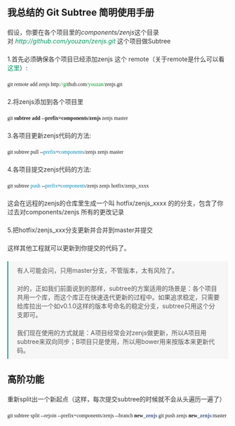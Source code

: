 <h2 id="articleHeader8" style="box-sizing:border-box;font-family:-apple-system, &quot;font-weight:500;line-height:1.2;color:#333333;margin:1.5em 0px 0px;font-size:1.75em;border-bottom:1px solid #EEEEEE;padding-bottom:10px;white-space:normal;background-color:#FFFFFF;">
	我总结的 Git Subtree 简明使用手册
</h2>
<p style="box-sizing:border-box;margin-top:1.5em;margin-bottom:1.5em;color:#333333;font-family:-apple-system, &quot;font-size:14px;white-space:normal;background-color:#FFFFFF;">
	假设，你要在各个项目里的<em style="box-sizing:border-box;">components/zenjs</em>这个目录对&nbsp;<em style="box-sizing:border-box;"><a href="http://github.com/youzan/zenjs.git" target="_blank" style="box-sizing:border-box;background:transparent;color:#009A61;text-decoration-line:none;outline:0px;">http://github.com/youzan/zenjs.git</a></em>&nbsp;这个项目做Subtree
</p>
<p style="box-sizing:border-box;margin-top:1.5em;margin-bottom:1.5em;color:#333333;font-family:-apple-system, &quot;font-size:14px;white-space:normal;background-color:#FFFFFF;">
	1.首先必须确保各个项目已经添加zenjs 这个 remote（关于remote是什么可以看<a href="http://git-scm.com/docs/git-remote" target="_blank" style="box-sizing:border-box;background:transparent;color:#009A61;text-decoration-line:none;outline:0px;">这里</a>）:
</p>
<pre class="hljs awk" style="box-sizing:border-box;overflow:auto;font-family:&quot;font-size:0.93em;padding:1em;margin-bottom:1.5em;line-height:1.45;word-break:break-all;word-wrap:break-word;color:#333333;border:none;border-radius:4px;max-height:35em;position:relative;margin-top:0px !important;"><code class="shell" style="box-sizing:border-box;font-family:&quot;font-size:1em;padding:0px;color:inherit;background-image:none;background-position:initial;background-size:initial;background-repeat:initial;background-attachment:initial;background-origin:initial;background-clip:initial;border-radius:0px;white-space:initial;overflow-wrap:normal;word-break:break-word;">git remote add zenjs http:<span class="hljs-regexp" style="box-sizing:border-box;color:#009926;">//gi</span>thub.com<span class="hljs-regexp" style="box-sizing:border-box;color:#009926;">/youzan/</span>zenjs.git</code></pre>
<p style="box-sizing:border-box;margin-top:1.5em;margin-bottom:1.5em;color:#333333;font-family:-apple-system, &quot;font-size:14px;white-space:normal;background-color:#FFFFFF;">
	2.将zenjs添加到各个项目里
</p>
<pre class="hljs mipsasm" style="box-sizing:border-box;overflow:auto;font-family:&quot;font-size:0.93em;padding:1em;margin-bottom:1.5em;line-height:1.45;word-break:break-all;word-wrap:break-word;color:#333333;border:none;border-radius:4px;max-height:35em;position:relative;margin-top:0px !important;"><code class="shell" style="box-sizing:border-box;font-family:&quot;font-size:1em;padding:0px;color:inherit;background-image:none;background-position:initial;background-size:initial;background-repeat:initial;background-attachment:initial;background-origin:initial;background-clip:initial;border-radius:0px;white-space:initial;overflow-wrap:normal;word-break:break-word;">git&nbsp;<span class="hljs-keyword" style="box-sizing:border-box;font-weight:bold;">subtree&nbsp;</span><span class="hljs-keyword" style="box-sizing:border-box;font-weight:bold;">add&nbsp;</span>--<span class="hljs-keyword" style="box-sizing:border-box;font-weight:bold;">prefix=components/zenjs&nbsp;</span>zenjs master</code></pre>
<p style="box-sizing:border-box;margin-top:1.5em;margin-bottom:1.5em;color:#333333;font-family:-apple-system, &quot;font-size:14px;white-space:normal;background-color:#FFFFFF;">
	3.各项目更新zenjs代码的方法:
</p>
<pre class="hljs maxima" style="box-sizing:border-box;overflow:auto;font-family:&quot;font-size:0.93em;padding:1em;margin-bottom:1.5em;line-height:1.45;word-break:break-all;word-wrap:break-word;color:#333333;border:none;border-radius:4px;max-height:35em;position:relative;margin-top:0px !important;"><code class="shell" style="box-sizing:border-box;font-family:&quot;font-size:1em;padding:0px;color:inherit;background-image:none;background-position:initial;background-size:initial;background-repeat:initial;background-attachment:initial;background-origin:initial;background-clip:initial;border-radius:0px;white-space:initial;overflow-wrap:normal;word-break:break-word;">git subtree pull --<span class="hljs-built_in" style="box-sizing:border-box;color:#0086B3;">prefix</span>=<span class="hljs-built_in" style="box-sizing:border-box;color:#0086B3;">components</span>/zenjs zenjs master</code></pre>
<p style="box-sizing:border-box;margin-top:1.5em;margin-bottom:1.5em;color:#333333;font-family:-apple-system, &quot;font-size:14px;white-space:normal;background-color:#FFFFFF;">
	4.各项目提交zenjs代码的方法:
</p>
<pre class="hljs maxima" style="box-sizing:border-box;overflow:auto;font-family:&quot;font-size:0.93em;padding:1em;margin-bottom:1.5em;line-height:1.45;word-break:break-all;word-wrap:break-word;color:#333333;border:none;border-radius:4px;max-height:35em;position:relative;margin-top:0px !important;"><code class="shell" style="box-sizing:border-box;font-family:&quot;font-size:1em;padding:0px;color:inherit;background-image:none;background-position:initial;background-size:initial;background-repeat:initial;background-attachment:initial;background-origin:initial;background-clip:initial;border-radius:0px;white-space:initial;overflow-wrap:normal;word-break:break-word;">git subtree&nbsp;<span class="hljs-built_in" style="box-sizing:border-box;color:#0086B3;">push</span>&nbsp;--<span class="hljs-built_in" style="box-sizing:border-box;color:#0086B3;">prefix</span>=<span class="hljs-built_in" style="box-sizing:border-box;color:#0086B3;">components</span>/zenjs zenjs hotfix/zenjs_xxxx</code></pre>
<p style="box-sizing:border-box;margin-top:1.5em;margin-bottom:1.5em;color:#333333;font-family:-apple-system, &quot;font-size:14px;white-space:normal;background-color:#FFFFFF;">
	这会在远程的zenjs的仓库里生成一个叫 hotfix/zenjs_xxxx 的的分支，包含了你过去对components/zenjs 所有的更改记录
</p>
<p style="box-sizing:border-box;margin-top:1.5em;margin-bottom:1.5em;color:#333333;font-family:-apple-system, &quot;font-size:14px;white-space:normal;background-color:#FFFFFF;">
	5.把hotfix/zenjs_xxx分支更新并合并到master并提交
</p>
<p style="box-sizing:border-box;margin-top:1.5em;margin-bottom:1.5em;color:#333333;font-family:-apple-system, &quot;font-size:14px;white-space:normal;background-color:#FFFFFF;">
	这样其他工程就可以更新到你提交的代码了。
</p>
<blockquote style="box-sizing:border-box;padding:10px 20px;margin:1.5em 0px;font-size:14px;border-left:2px solid #009A61;background:#F6F6F6;color:#555555;font-family:-apple-system, &quot;white-space:normal;">
	<p style="box-sizing:border-box;margin-top:0px;margin-bottom:1.5em;">
		有人可能会问，只用master分支，不管版本，太有风险了。
	</p>
	<p style="box-sizing:border-box;margin-top:1.5em;margin-bottom:1.5em;">
		对的，正如我们前面说到的那样，subtree的方案适用的场景是：各个项目共用一个库，而这个库正在快速迭代更新的过程中。如果追求稳定，只需要给库拉出一个如v0.1.0这样的版本号命名的稳定分支，subtree只用这个分支即可。
	</p>
	<p style="box-sizing:border-box;margin-top:1.5em;margin-bottom:0px;">
		我们现在使用的方式就是：A项目经常会对zenjs做更新，所以A项目用subtree来双向同步；B项目只是使用，所以用bower用来按版本来更新代码。
	</p>
</blockquote>
<h2 id="articleHeader9" style="box-sizing:border-box;font-family:-apple-system, &quot;font-weight:500;line-height:1.2;color:#333333;margin:1.5em 0px 0px;font-size:1.75em;border-bottom:1px solid #EEEEEE;padding-bottom:10px;white-space:normal;background-color:#FFFFFF;">
	高阶功能
</h2>
<p style="box-sizing:border-box;margin-top:1.5em;margin-bottom:1.5em;color:#333333;font-family:-apple-system, &quot;font-size:14px;white-space:normal;background-color:#FFFFFF;">
	重新split出一个新起点（这样，每次提交subtree的时候就不会从头遍历一遍了）
</p>
<pre class="hljs haxe" style="box-sizing:border-box;overflow:auto;font-family:&quot;font-size:0.93em;padding:1em;margin-bottom:1.5em;line-height:1.45;word-break:break-all;word-wrap:break-word;color:#333333;border:none;border-radius:4px;max-height:35em;position:relative;margin-top:0px !important;"><code class="shell" style="box-sizing:border-box;font-family:&quot;font-size:1em;padding:0px;color:inherit;background-image:none;background-position:initial;background-size:initial;background-repeat:initial;background-attachment:initial;background-origin:initial;background-clip:initial;border-radius:0px;white-space:inherit;overflow-wrap:normal;">git subtree split --rejoin --prefix=components/zenjs --branch <span class="hljs-keyword" style="box-sizing:border-box;font-weight:bold;">new</span><span class="hljs-type" style="box-sizing:border-box;color:#445588;font-weight:bold;">_zenjs</span> git push zenjs <span class="hljs-keyword" style="box-sizing:border-box;font-weight:bold;">new</span><span class="hljs-type" style="box-sizing:border-box;color:#445588;font-weight:bold;">_zenjs</span>:master</code></pre>